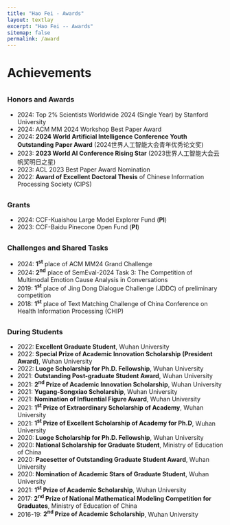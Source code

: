 ```yaml
---
title: "Hao Fei - Awards"
layout: textlay
excerpt: "Hao Fei -- Awards"
sitemap: false
permalink: /award
---
```


# Achievements


<div style="margin-top: 35px"></div>




### Honors and Awards

- 2024: Top 2% Scientists Worldwide 2024 (Single Year) by Stanford University
- 2024: ACM MM 2024 Workshop Best Paper Award
- 2024: **2024 World Artificial Intelligence Conference Youth Outstanding Paper Award** (2024世界人工智能大会青年优秀论文奖)
- 2023: **2023 World AI Conference Rising Star** (2023世界人工智能大会云帆奖明日之星)
- 2023: ACL 2023 Best Paper Award Nomination
- 2022: **Award of Excellent Doctoral Thesis** of Chinese Information Processing Society (CIPS)


<div style="margin-top: 30px"></div>

### Grants
- 2024: CCF-Kuaishou Large Model Explorer Fund (**PI**)
- 2023: CCF-Baidu Pinecone Open Fund (**PI**)


<div style="margin-top: 30px"></div>


### Challenges and Shared Tasks

- 2024: **1<sup>st</sup>** place of ACM MM24 Grand Challenge
- 2024: **2<sup>nd</sup>** place of SemEval-2024 Task 3: The Competition of Multimodal Emotion Cause Analysis in Conversations
- 2019: **1<sup>st</sup>** place of Jing Dong Dialogue Challenge (JDDC) of preliminary competition
- 2018: **1<sup>st</sup>** place of Text Matching Challenge of China Conference on Health Information Processing (CHIP) 






<div style="margin-top: 30px"></div>

### During Students


- 2022: **Excellent Graduate Student**, Wuhan University
- 2022: **Special Prize of Academic Innovation Scholarship (President Award)**, Wuhan University
- 2022: **Luoge Scholarship for Ph.D. Fellowship**, Wuhan University
- 2021: **Outstanding Post-graduate Student Award**, Wuhan University
- 2021: **2<sup>nd</sup> Prize of Academic Innovation Scholarship**, Wuhan University
- 2021: **Yugang-Songxiao Scholarship**, Wuhan University
- 2021: **Nomination of Influential Figure Award**, Wuhan University
- 2021: **1<sup>st</sup> Prize of Extraordinary Scholarship of Academy**, Wuhan University
- 2021: **1<sup>st</sup> Prize of Excellent Scholarship of Academy for Ph.D**, Wuhan University
- 2020: **Luoge Scholarship for Ph.D. Fellowship**, Wuhan University
- 2020: **National Scholarship for Graduate Student**, Ministry of Education of China
- 2020: **Pacesetter of Outstanding Graduate Student Award**, Wuhan University
- 2020: **Nomination of Academic Stars of Graduate Student**, Wuhan University
- 2021: **1<sup>st</sup> Prize of Academic Scholarship**, Wuhan University
- 2017: **2<sup>nd</sup> Prize of National Mathematical Modeling Competition for Graduates**, Ministry of Education of China
- 2016-19: **2<sup>nd</sup> Prize of Academic Scholarship**, Wuhan University








